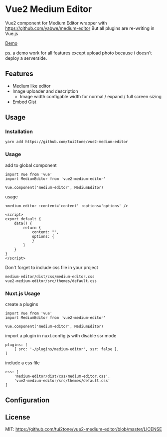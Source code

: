 # Vue2 Medium Editor

Vue2 component for Medium Editor wrapper with https://github.com/yabwe/medium-editor
But all plugins are re-writing in Vue.js

[Demo](https://tui2tone.github.io/vue2-medium-editor/)

ps. a demo work for all features except upload photo because i doesn't deploy a serverside.

## Features
- Medium like editor
- Image uploader and description
    - Image width configable width for normal / expand / full screen sizing
- Embed Gist

## Usage

### Installation

```
yarn add https://github.com/tui2tone/vue2-medium-editor
```

### Usage

add to global component

```
import Vue from 'vue'
import MediumEditor from 'vue2-medium-editor'

Vue.component('medium-editor', MediumEditor)
```

usage

```
<medium-editor :content='content' :options='options' />

<script>
export default {
    data() {
        return {
            content: "",
            options: {
            }
        }
    }
}
</script>
```

Don't forget to include css file in your project
```
medium-editor/dist/css/medium-editor.css
vue2-medium-editor/src/themes/default.css
```

### Nuxt.js Usage

create a plugins

```
import Vue from 'vue'
import MediumEditor from 'vue2-medium-editor'

Vue.component('medium-editor', MediumEditor)
```

import a plugin in nuxt.config.js with disable ssr mode

```
plugins: [
    { src: '~/plugins/medium-editor', ssr: false },
]
```

include a css file
```
css: [
    'medium-editor/dist/css/medium-editor.css',
    'vue2-medium-editor/src/themes/default.css'
]
```

## Configuration



## License

MIT: https://github.com/tui2tone/vue2-medium-editor/blob/master/LICENSE